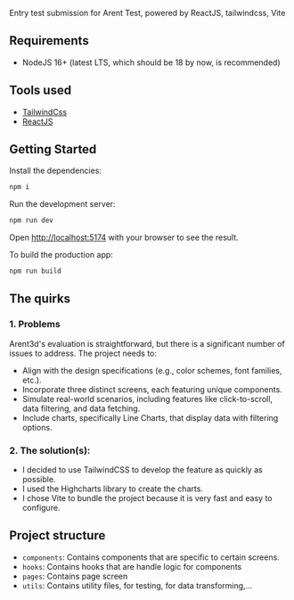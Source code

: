 Entry test submission for Arent Test, powered by ReactJS, tailwindcss, Vite

## Requirements

- NodeJS 16+ (latest LTS, which should be 18 by now, is recommended)

## Tools used

- [TailwindCss](https://tailwindcss.com/)
- [ReactJS](https://nextjs.org/)

## Getting Started

Install the dependencies:

```bash
npm i
```

Run the development server:

```bash
npm run dev
```

Open [http://localhost:5174](http://localhost:5174) with your browser to see the result.

To build the production app:

```bash
npm run build
```

## The quirks

### 1. Problems

Arent3d's evaluation is straightforward, but there is a significant number of issues to address. The project needs to:

- Align with the design specifications (e.g., color schemes, font families, etc.).
- Incorporate three distinct screens, each featuring unique components.
- Simulate real-world scenarios, including features like click-to-scroll, data filtering, and data fetching.
- Include charts, specifically Line Charts, that display data with filtering options.

### 2. The solution(s):

- I decided to use TailwindCSS to develop the feature as quickly as possible.
- I used the Highcharts library to create the charts.
- I chose Vite to bundle the project because it is very fast and easy to configure.

## Project structure

- `components`: Contains components that are specific to certain screens.
- `hooks`: Contains hooks that are handle logic for components
- `pages`: Contains page screen  
- `utils`: Contains utility files, for testing, for data transforming,...

